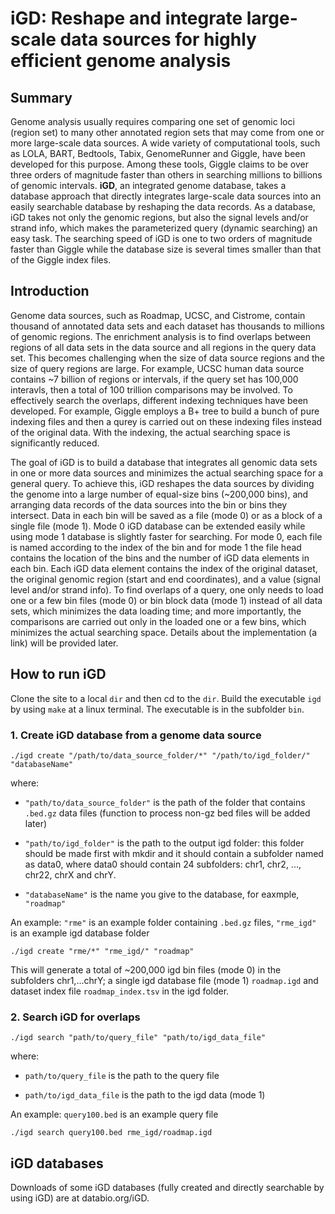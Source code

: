 # iGD: Reshape and integrate large-scale data sources for highly efficient genome analysis

## Summary
Genome analysis usually requires comparing one set of genomic loci (region set) to many other annotated region sets that may come from one or more large-scale data sources. A wide variety of computational tools, such as LOLA, BART, Bedtools, Tabix, GenomeRunner and Giggle, have been developed for this purpose. Among these tools, Giggle claims to be over three orders of magnitude faster than others in searching millions to billions of genomic intervals. **iGD**, an integrated genome database, takes a database approach that directly integrates large-scale data sources into an easily searchable database by reshaping the data records. As a database, iGD takes not only the genomic regions, but also the signal levels and/or strand info, which makes the parameterized query (dynamic searching) an easy task. The searching speed of iGD is one to two orders of magnitude faster than Giggle while the database size is several times smaller than that of the Giggle index files. 


## Introduction
Genome data sources, such as Roadmap, UCSC, and Cistrome, contain thousand of annotated data sets and each dataset has thousands to millions of genomic regions. 
The enrichment analysis is to find overlaps between regions of all data sets in the data source and all regions in the query data set. This becomes challenging when the size of data source regions and the size of query regions are large. For example, UCSC human data source contains ~7 billion of regions or intervals, if the query set has 100,000 interavls, then a total of 100 trillion comparisons may be involved. To effectively search the overlaps, different indexing techniques have been developed. For example, Giggle employs a B+ tree to build a bunch of pure indexing files and then a qurey is carried out on these indexing files instead of the original data. With the indexing, the actual searching space is significantly reduced.
 
The goal of iGD is to build a database that integrates all genomic data sets in one or more data sources and minimizes the actual searching space for a general query. To achieve this, iGD reshapes the data sources by dividing the genome into a large number of equal-size bins (~200,000 bins), and arranging data records of the data sources into the bin or bins they intersect. Data in each bin will be saved as a file (mode 0) or as a block of a single file (mode 1). Mode 0 iGD database  can be extended easily while using mode 1 database is slightly faster for searching.  For mode 0, each file is named according to the index of the bin and for mode 1 the file head contains the location of the bins and the number of iGD data elements in each bin. Each iGD data element contains the index of the original dataset, the original genomic region (start and end coordinates), and a value (signal level and/or strand info). To find overlaps of a query, one only needs to load one or a few bin files (mode 0) or bin block data (mode 1) instead of all data sets, which minimizes the data loading time; and more importantly, the comparisons are carried out only in the loaded one or a few bins, which minimizes the actual searching space. Details about the implementation (a link) will be provided later. 
 

## How to run iGD
Clone the site to a local `dir` and then cd to the `dir`. Build the executable `igd` by using `make` at a linux terminal. The executable is in the subfolder `bin`. 


### 1. Create iGD database from a genome data source
 
```
./igd create "/path/to/data_source_folder/*" "/path/to/igd_folder/" "databaseName"
``` 

where:

- `"path/to/data_source_folder"` is the path of the folder that contains `.bed.gz` data files (function to process non-gz bed files will be added later)

- `"path/to/igd_folder"` is the path to the output igd folder: this folder should be made first with mkdir and it should contain a subfolder named as data0, where data0 should contain 24 subfolders: chr1, chr2, ..., chr22, chrX and chrY.

- `"databaseName"` is the name you give to the database, for eaxmple, `"roadmap"`

An example: `"rme"` is an example folder containing `.bed.gz` files, `"rme_igd"` is an example igd database folder
```
./igd create "rme/*" "rme_igd/" "roadmap"
```

This will generate a total of ~200,000 igd bin files (mode 0) in the subfolders chr1,...chrY; a single igd database file (mode 1) `roadmap.igd` and dataset index file `roadmap_index.tsv` in the igd folder.


### 2. Search iGD for overlaps
```
./igd search "path/to/query_file" "path/to/igd_data_file"
```

where:

- `path/to/query_file` is the path to the query file

- `path/to/igd_data_file` is the path to the igd data (mode 1)

An example: `query100.bed` is an example query file
```
./igd search query100.bed rme_igd/roadmap.igd
```

## iGD databases
Downloads of some iGD databases (fully created and directly searchable by using iGD) are at databio.org/iGD.


